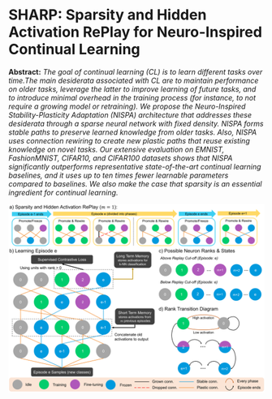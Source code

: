 # SHARP: Sparsity and Hidden Activation RePlay for Neuro-Inspired Continual Learning

**Abstract:** *The goal of  continual learning (CL)  is to learn different tasks over time.The main desiderata associated with CL are to maintain performance on older tasks, leverage the latter to improve learning of future tasks, and to introduce minimal overhead in the training process (for instance, to not require a growing model or retraining). We propose the Neuro-Inspired Stability-Plasticity Adaptation (NISPA) architecture that addresses these desiderata through a sparse neural network with fixed density. NISPA forms stable paths to preserve learned knowledge from older tasks. Also, NISPA uses connection rewiring to create new plastic paths that reuse existing knowledge on novel tasks. Our extensive evaluation on EMNIST, FashionMNIST, CIFAR10, and CIFAR100 datasets shows that NISPA significantly outperforms representative state-of-the-art continual learning baselines, and it uses up to ten times fewer learnable parameters compared to baselines. We also make the case that sparsity is an essential ingredient for continual learning.*


![SHARP](main_figure.png)
